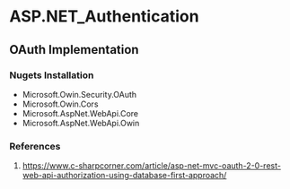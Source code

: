 # ASP.NET_Authentication

## OAuth Implementation

### Nugets Installation
* Microsoft.Owin.Security.OAuth
* Microsoft.Owin.Cors
* Microsoft.AspNet.WebApi.Core
* Microsoft.AspNet.WebApi.Owin

### References
1. https://www.c-sharpcorner.com/article/asp-net-mvc-oauth-2-0-rest-web-api-authorization-using-database-first-approach/
